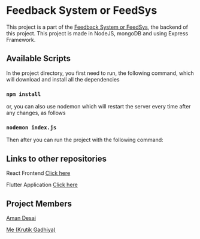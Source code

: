 # Feedback System or FeedSys

This project is a part of the [Feedback System or FeedSys](https://github.com/KrutikGadhiya/SGP-Feedback-System), the backend of this project. This project is made in NodeJS, mongoDB and using Express Framework.

## Available Scripts

In the project directory, you first need to run, the following command, which will download and install all the dependencies

### `npm install`

or, you can also use nodemon which will restart the server every time after any changes, as follows

### `nodemon index.js`

Then after you can run the project with the following command:

## Links to other repositories

React Frontend [Click here](https://github.com/KrutikGadhiya/SGP-Feedback-System)

Flutter Application [Click here](https://github.com/AmanDesai10/Feedback-System-App)

## Project Members

[Aman Desai](https://github.com/AmanDesai10)

[Me (Krutik Gadhiya)](https://github.com/KrutikGadhiya)
